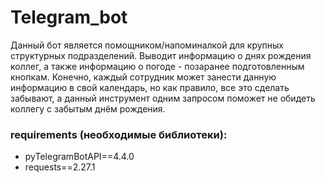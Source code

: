 # Telegram_bot 
Данный бот является помощником/напоминалкой для крупных структурных подразделений. Выводит информацию о днях рождения коллег, а также информацию о погоде - позаранее подготовленным кнопкам. Конечно, каждый сотрудник может занести данную информацию в свой календарь, но как правило, все это сделать забывают, а данный инструмент одним запросом поможет не обидеть коллегу с забытым днём рождения.

### requirements (необходимые библиотеки):
* pyTelegramBotAPI==4.4.0
* requests==2.27.1

